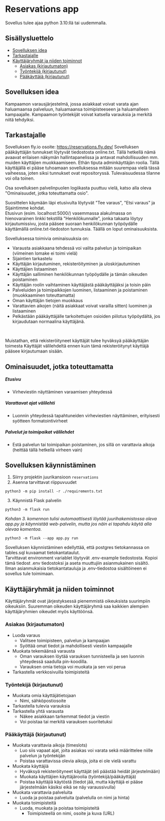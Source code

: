 # Reservations app

Sovellus tulee ajaa python 3.10:llä tai uudemmalla.

## Sisällysluettelo
- [Sovelluksen idea](#sovelluksen-idea)
- [Tarkastajalle](#tarkastajalle)
- [Käyttäjäryhmät ja niiden toiminnot](#käyttäjäryhmät-ja-niiden-toiminnot)
    * [Asiakas (kirjautumaton)](#asiakas-kirjautumaton)
    * [Työntekijä (kirjautunut)](#työntekijä-kirjautunut)
    * [Pääkäyttäjä (kirjautunut)](#pääkäyttäjä-kirjautunut)

<a name="sovelluksen-idea"></a>
## Sovelluksen idea
Kampaamon varausjärjestelmä, jossa asiakkaat voivat varata ajan haluamaansa palveluun, haluamaansa toimipisteeseen ja haluamalleen kampaajalle. Kampaamon työntekijät voivat katsella varauksia ja merkitä niitä tehdyiksi.

<a name="tarkastajalle"></a>
## Tarkastajalle
Sovelluksen fly.io osoite: https://reservations.fly.dev/
Sovelluksen pääkäyttäjän tunnukset löytyvät tiedostosta online.txt. Tällä hetkellä nämä avaavat erilaisen näkymän hallintapanelissa ja antavat mahdollisuuden mm. muiden käyttäjien muokkaamiseen. Ethän tiputa adminkäyttäjän roolia. Tällä käyttäjällä ei pääse tuhoamaan sovelluksessa mitään suurempaa vielä tässä vaiheessa, joten siksi tunnukset ovat repositoryssä. Tulevaisuudessa tilanne voi olla toinen.

Osa sovelluksen palvelinpuolen logiikasta puuttuu vielä, katso alla oleva "Ominaisuudet, jotka toteuttamatta osio".
<br>

Suosittelen käymään läpi etusivulta löytyvät "Tee varaus", "Etsi varaus" ja Sijaintimme kohdat.<br>
Etusivun (esim. localhost:5000/) vasemmassa alakulmassa on hienovarainen linkki tekstillä "Henkilökunnalle", jonka takaata löytyy kirjautumissivu, josta pääsee suoraan henkilökunnan työpöydälle käyttämällä online.txt-tiedoston tunnuksia. Täällä on loput ominaisuuksista.
<br>

Sovelluksessa toimivia ominaisuuksia on:
- Varausta asiakkaana tehdessä voi valita palvelun ja toimipaikan (viimeinen lomake ei toimi vielä)
- Sijaintien tarkastelu
- Käyttäjän kirjautuminen, rekisteröityminen ja uloskirjautuminen
- Käyttäjien listaaminen
- Käyttäjän salliminen henkilökunnan työpöydälle ja tämän oikeuden poistaminen
- Käyttäjän roolin vaihtaminen käyttäjästä pääkäyttäjäksi ja toisin päin
- Palveluiden ja toimipaikkojen luominen, listaaminen ja poistaminen (muokkaaminen toteuttamatta)
- Oman käyttäjän tietojen muokkaus
- Varattavien aikojen (näitä asiakkaat voivat varailla sitten) luominen ja listaaminen
- Pelkästään pääkäyttäjälle tarkoitettujen osioiden piilotus työpöydältä, jos kirjaudutaan normaalina käyttäjänä.
<br>

Muistathan, että rekisteröityneet käyttäjät tulee hyväksyä pääkäyttäjän toimesta Käyttäjät välilehdeltä ennen kuin tämä rekisteröitynyt käyttäjä pääsee kirjautumaan sisään.

## Ominaisuudet, jotka toteuttamatta
##### Etusivu
- Virheviestin näyttäminen varaamisen yhteydessä
##### Varattavat ajat välilehti
- Luonnin yhteydessä tapahtuneiden virheviestien näyttäminen, erityisesti syötteen formatointivirheet

##### Palvelut ja toimipaikat välilehdet
- Estä palvelun tai toimipaikan poistaminen, jos sillä on varattavia aikoja (heittää tällä hetkellä virheen vain)


## Sovelluksen käynnistäminen
1. Siirry projektin juurikansioon `reservations`
2. Asenna tarvittavat riippuvuudet
```shell
python3 -m pip install -r ./requirements.txt
```
3. Käynnistä Flask palvelin
```shell
python3 -m flask run
```

_Kohdan 3. komennon tulisi automaattisesti löytää juurihakemistossa oleva app.py ja käynnistää web-palvelin, mutta jos näin ei tapahdu käytä alla olevaa komentoa._
```shell
python3 -m flask --app app.py run
```

Sovelluksen käynnistäminen edellyttää, että postgres tietokannassa on tables.sql kuvaamat tietokantataulut.
<br>
Tarvittavat environment variablet löytyvät .env-example tiedostosta. Kopioi tämä tiedost .env tiedostoksi ja aseta muuttujiin asianmukainen sisältö.
Ilman asianmukaisia tietokantatauluja ja .env-tiedostoa sisältöineen ei sovellus tule toimimaan.

<a name="käyttäjäryhmät-ja-niiden-toiminnot"></a>
## Käyttäjäryhmät ja niiden toiminnot
Käyttäjäryhmät ovat järjestyksessä pienemmistä oikeuksista suurimpiin oikeuksiin. Suuremman oikeuden käyttäjäryhmä saa kaikkien alempien käyttäjäryhmien oikeudet myös käyttöönsä.

<a name="asiakas-kirjautumaton"></a>
### Asiakas (kirjautumaton)
- Luoda varaus
  - Valitsee toimipisteen, palvelun ja kampaajan
  - Syöttää omat tiedot ja mahdollisesti viestin kampaajalle
- Muokata tekemäänsä varausta
  - Oman varauksen löytää varauksen tunnisteella ja sen luonnin yhteydessä saadulla pin-koodilla.
  - Varauksen omia tietoja voi muokata ja sen voi perua
- Tarkastella verkkosivuilla toimipisteitä

<a name="työntekijä-kirjautunut"></a>
### Työntekijä (kirjautunut)
- Muokata omia käyttäjätietojaan
  - Nimi, sähköpostiosoite
- Tarkastella tulevia varauksia
- Tarkastella yhtä varausta
  - Näkee asiakkaan tarkemmat tiedot ja viestin
  - Voi poistaa tai merkitä varauksen suoritetuksi

<a name="pääkäyttäjä-kirjautunut"></a>
### Pääkäyttäjä (kirjautunut)
- Muokata varattavia aikoja (timeslots)
  - Luo siis vapaat ajat, joita asiakas voi varata sekä määrittelee niille palvelun ja työntekijän
  - Poistaa varattavissa olevia aikoja, joita ei ole vielä varattu
- Muokata käyttäjiä
  - Hyväksyä rekisteröityneet käyttäjät (eli päästää heidät järjestelmään)
  - Muokata käyttäjien käyttäjäroolia (työntekijä/pääkäyttäjä)
  - Poistaa käyttäjiä käytöstä (tiedot jää, mutta käyttäjä ei pääse järjestelmään käsiksi eikä se näy varaussivulla)
- Muokata varattavia palveluita
  - Luoda ja poistaa palveluita (palvelulla on nimi ja hinta)
- Muokata toimipisteitä
  - Luoda, muokata ja poistaa toimipisteitä
    - Toimipisteellä on nimi, osoite ja kuva (URL)